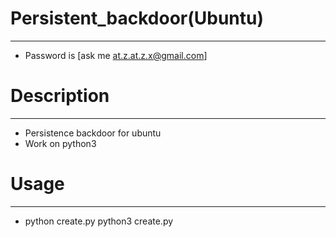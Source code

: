 # Persistent_backdoor(Ubuntu)
-----------------------------
- Password is [ask me <at.z.at.z.x@gmail.com>]

# Description
-------------
- Persistence backdoor for ubuntu
- Work on python3

# Usage
-------
- python create.py <or> python3 create.py

